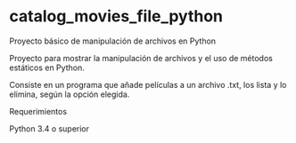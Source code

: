 # catalog_movies_file_python
Proyecto básico de manipulación de archivos en Python

Proyecto para mostrar la manipulación de archivos y el uso de métodos estáticos en Python.

Consiste en un programa que añade películas a un archivo .txt, los lista y lo elimina, según la opción elegida.

Requerimientos

  Python 3.4 o superior

